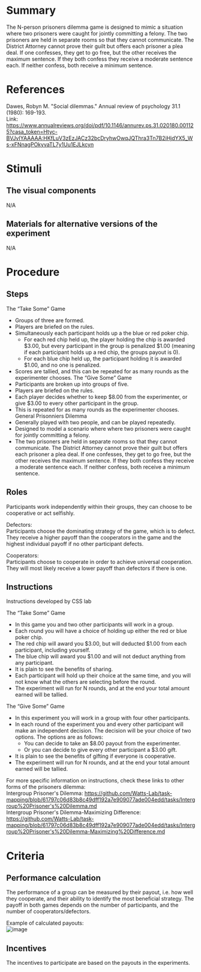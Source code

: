 # Summary
The N-person prisoners dilemma game is designed to mimic a situation where two prisoners were caught for jointly committing a felony. The two prisoners are held in separate rooms so that they cannot communicate.  The District Attorney cannot prove their guilt but offers each prisoner a plea deal.  If one confesses, they get to go free, but the other receives the maximum sentence.  If they both confess they receive a moderate sentence each.  If neither confess, both receive a minimum sentence.  

# References
Dawes, Robyn M. "Social dilemmas." Annual review of psychology 31.1 (1980): 169-193.  
Link: https://www.annualreviews.org/doi/pdf/10.1146/annurev.ps.31.020180.001125?casa_token=Htyc-BVJvIYAAAAA:HKfLuV3zEzJACz32bcDryhwOwqJQThra3Tn7B2iHjdYX5_Ws-xFNnagPOkyvaTL7y1Uu1EJLkcyn

# Stimuli
## The visual components
N/A

## Materials for alternative versions of the experiment 
N/A

# Procedure
## Steps
The “Take Some” Game
- Groups of three are formed.
- Players are briefed on the rules.
- Simultaneously each participant holds up a the blue or red poker chip.
    - For each red chip held up, the player holding the chip is awarded $3.00, but every participant in the group is penalized $1.00 (meaning if each participant holds up a red chip, the groups payout is 0).
    - For each blue chip held up, the participant holding it is awarded $1.00, and no one is penalized.
- Scores are tallied, and this can be repeated for as many rounds as the experimenter chooses.
The “Give Some” Game
- Participants are broken up into groups of five.
- Players are briefed on the rules.
- Each player decides whether to keep $8.00 from the experimenter, or give $3.00 to every other participant in the group.
- This is repeated for as many rounds as the experimenter chooses.
General Prisonniers Dilemma
- Generally played with two people, and can be played repeatedly.
- Designed to model a scenario where where two prisoners were caught for jointly committing a felony.
- The two prisoners are held in separate rooms so that they cannot communicate.  The District Attorney cannot prove their guilt but offers each prisoner a plea deal.  If one confesses, they get to go free, but the other receives the maximum sentence.  If they both confess they receive a moderate sentence each.  If neither confess, both receive a minimum sentence.

## Roles 
Participants work independently within their groups, they can choose to be cooperative or act selfishly.

Defectors:  
Participants choose the dominating strategy of the game, which is to defect. They receive a higher payoff than the cooperators in the game and the highest individual payoff if no other participant defects.

Cooperators:  
Participants choose to cooperate in order to achieve universal cooperation. They will most likely receive a lower payoff than defectors if there is one.

## Instructions
Instructions developed by CSS lab  

The “Take Some” Game
- In this game you and two other participants will work in a group.  
- Each round you will have a choice of holding up either the red or blue poker chip.  
- The red chip will award you $3.00, but will deducted $1.00 from each participant, including yourself.
- The blue chip will award you $1.00 and will not deduct anything from any participant.
- It is plain to see the benefits of sharing.
- Each participant will hold up their choice at the same time, and you will not know what the others are selecting before the round.
- The experiment will run for N rounds, and at the end your total amount earned will be tallied. 

The “Give Some” Game
- In this experiment you will work in a group with four other participants.
- In each round of the experiment you and every other participant will make an independent decision.  The decision will be your choice of two options. The options are as follows:
    - You can decide to take an $8.00 payout from the experimenter.
    - Or you can decide to give every other participant a $3.00 gift.
- It is plain to see the benefits of gifting if everyone is cooperative.
- The experiment will run for N rounds, and at the end your total amount earned will be tallied.

For more specific information on instructions, check these links to other forms of the prisoners dilemma:  
Intergroup Prisoner's Dilemma: https://github.com/Watts-Lab/task-mapping/blob/61797c06d83b8c49dff192a7e909077ade004edd/tasks/Intergroup%20Prisoner's%20Dilemma.md  
Intergroup Prisoner's Dilemma-Maximizing Difference: https://github.com/Watts-Lab/task-mapping/blob/61797c06d83b8c49dff192a7e909077ade004edd/tasks/Intergroup%20Prisoner's%20Dilemma-Maximizing%20Difference.md

# Criteria
## Performance calculation
The performance of a group can be measured by their payout, i.e. how well they cooperate, and their ability to identify the most beneficial strategy.  The payoff in both games depends on the number of participants, and the number of cooperators/defectors.

Example of calculated payouts:  
![image]()


## Incentives
The incentives to participate are based on the payouts in the experiments.
